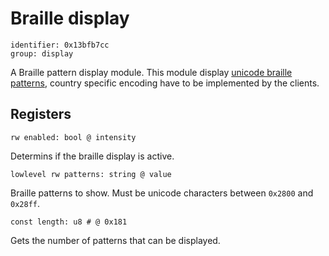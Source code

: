 # Braille display

    identifier: 0x13bfb7cc
    group: display

A Braille pattern display module. This module display [unicode braille patterns](https://www.unicode.org/charts/PDF/U2800.pdf), country specific encoding have to be implemented by the clients.

## Registers

    rw enabled: bool @ intensity
    
Determins if the braille display is active.

    lowlevel rw patterns: string @ value

Braille patterns to show. Must be unicode characters between `0x2800` and `0x28ff`.

    const length: u8 # @ 0x181

Gets the number of patterns that can be displayed.
